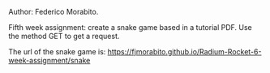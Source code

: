 Author: Federico Morabito.

Fifth week assignment: create a snake game based in a tutorial PDF. Use the method GET to get a request.

The url of the snake game is: https://fjmorabito.github.io/Radium-Rocket-6-week-assignment/snake

